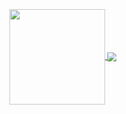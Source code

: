  <div>
  <a href="https://github.com/MostafaKhattab0">
   <img align="center" height="170" src="https://github-readme-stats.vercel.app/api/top-langs/?username=&layout=compact&langs_count=16&theme=dracula"/>
  <img align="center" src="https://github-readme-stats.vercel.app/api?username=MostafaKhattab0&show_icons=true&theme=dracula&include_all_commits=true&count_private=true&hide=issues"/>
</div>
